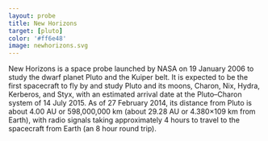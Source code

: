 ```yaml
---
layout: probe
title: New Horizons
target: [pluto]
color: '#ff6e48'
image: newhorizons.svg
---
```


New Horizons is a space probe launched by NASA on 19 January 2006 to study the dwarf
planet Pluto and the Kuiper belt. It is expected to be the first spacecraft to fly by
and study Pluto and its moons, Charon, Nix, Hydra, Kerberos, and Styx, with an estimated
arrival date at the Pluto–Charon system of 14 July 2015. As of 27 February 2014, its distance
from Pluto is about 4.00 AU or 598,000,000 km (about 29.28 AU or 4.380×109 km from Earth), with
radio signals taking approximately 4 hours to travel to the spacecraft from Earth (an 8 hour round trip).
